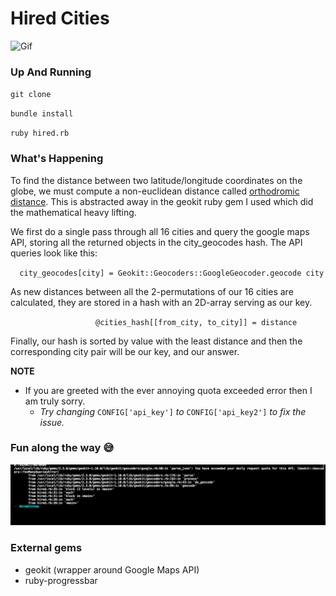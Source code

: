 # Hired Cities

![Gif](http://res.cloudinary.com/dfkrjl3pb/image/upload/v1478158982/ezgif.com-crop_fzauc6.gif)

### Up And Running

`git clone`

`bundle install`

`ruby hired.rb`



### What's Happening

To find the distance between two latitude/longitude coordinates on the globe,
we must compute a non-euclidean distance called [orthodromic distance](https://www.wikiwand.com/en/Great-circle_distance).
This is abstracted away in the geokit ruby gem I used which did the mathematical heavy lifting.

We first do a single pass through all 16 cities and query the google maps API, storing all the returned objects in the city_geocodes hash. The API queries look like this:


`	city_geocodes[city] = Geokit::Geocoders::GoogleGeocoder.geocode city `


As new distances between all the 2-permutations of our 16 cities are calculated,
they are stored in a hash with an 2D-array serving as our key.

`					@cities_hash[[from_city, to_city]] = distance`

Finally, our hash is sorted by value with the least distance and then
the corresponding city pair will be our key, and our answer.




**NOTE**

- If you are greeted with the ever annoying quota exceeded error then I am truly sorry.
	- *Try changing* `CONFIG['api_key']` *to* `CONFIG['api_key2']` *to fix the issue.*


### Fun along the way 😅

![OhNo](exceeded_quota.png)


### External gems

* geokit (wrapper around Google Maps API)
* ruby-progressbar
